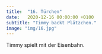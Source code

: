 ```yaml
---
title:  "16. Türchen"
date:   2020-12-16 00:00:00 +0100
subtitle: "Timmy backt Plätzchen."
image: "img/16.jpg"
---
```


Timmy spielt mit der Eisenbahn.